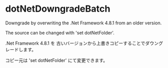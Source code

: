 # dotNetDowngradeBatch
Downgrade by overwriting the .Net Framework 4.8.1 from an older version.

The source can be changed with 'set dotNetFolder'.

.Net Framework 4.8.1 を 古いバージョンから上書きコピーすることでダウングレードします。

コピー元は 'set dotNetFolder' にて変更できます。
